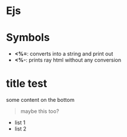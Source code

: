 # Ejs

# Symbols
* **<%=**: converts into a string and print out
* **<%-**: prints ray html without any conversion

# title test
some content on the bottom
> maybe this too?
* list 1
* list 2